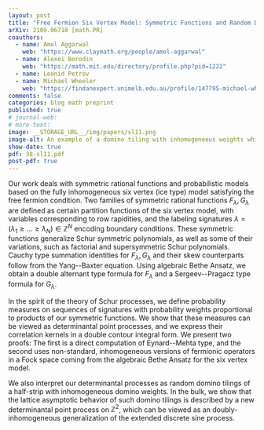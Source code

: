 ```yaml
---
layout: post
title: "Free Fermion Six Vertex Model: Symmetric Functions and Random Domino Tilings"
arXiv: 2109.06718 [math.PR]
coauthors:
  - name: Amol Aggarwal
    web: "https://www.claymath.org/people/amol-aggarwal"
  - name: Alexei Borodin
    web: "https://math.mit.edu/directory/profile.php?pid=1222"
  - name: Leonid Petrov
  - name: Michael Wheeler
    web: "https://findanexpert.unimelb.edu.au/profile/147795-michael-wheeler"
comments: false
categories: blog math preprint
published: true
# journal-web: 
# more-text:
image: __STORAGE_URL__/img/papers/sl11.png
image-alt: An example of a domino tiling with inhomogeneous weights which we treat in this paper
show-date: true
pdf: 38-sl11.pdf
post-pdf: true
---
```


Our work deals with symmetric rational functions and probabilistic models based on the fully inhomogeneous six vertex (ice type) model satisfying the free fermion condition. Two families of symmetric rational functions $F_\lambda,G_\lambda$ are defined as certain partition functions of the six vertex model, with variables corresponding to row rapidities, and the labeling signatures $\lambda=(\lambda_1\ge \ldots\ge \lambda_N)\in \mathbb{Z}^N$ encoding boundary conditions. These symmetric functions generalize Schur symmetric polynomials, as well as some of their variations, such as factorial and supersymmetric Schur polynomials. Cauchy type summation identities for $F_\lambda,G_\lambda$ and their skew counterparts follow from the Yang--Baxter equation. Using algebraic Bethe Ansatz, we obtain a double alternant type formula for $F_\lambda$ and a Sergeev--Pragacz type formula for $G_\lambda$.

In the spirit of the theory of Schur processes, we define probability measures on sequences of signatures with probability weights proportional to products of our symmetric functions. We show that these measures can be viewed as determinantal point processes, and we express their correlation kernels in a double contour integral form. We present two proofs: The first is a direct computation of Eynard--Mehta type, and the second uses non-standard, inhomogeneous versions of fermionic operators in a Fock space coming from the algebraic Bethe Ansatz for the six vertex model.

We also interpret our determinantal processes as random domino tilings of a half-strip with inhomogeneous domino weights. In the bulk, we show that the lattice asymptotic behavior of such domino tilings is described by a new determinantal point process on $\mathbb{Z}^{2}$, which can be viewed as an doubly-inhomogeneous generalization of the extended discrete sine process.